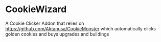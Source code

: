 # CookieWizard
A Cookie Clicker Addon that relies on https://github.com/Aktanusa/CookieMonster which automatically clicks golden cookies and buys upgrades and buildings

